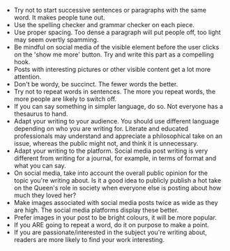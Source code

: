 * Try not to start successive sentences or paragraphs with the same word. It makes people tune out.
* Use the spelling checker and grammar checker on each piece.
* Use proper spacing. Too dense a paragraph will put people off, too light may
seem overtly spamming.
* Be mindful on social media of the visible element before the user clicks on
the 'show me more' button. Try and write this part as a compelling hook.
* Posts with interesting pictures or other visible content get a lot more
attention.
* Don't be wordy, be succinct. The fewer words the better.
* Try not to repeat words in sentences. The more you repeat words, the more people
are likely to switch off.
* If you can say something in simpler language, do so. Not everyone has a
thesaurus to hand.
* Adapt your writing to your audience. You should use different language
depending on who you are writing for. Literate and educated professionals may
understand and appreciate a philosophical take on an issue, whereas the
public might not, and think it is unnecessary.
* Adapt your writing to the platform. Social media post writing is very
different from writing for a journal, for example, in terms of format and what
you can say.
* On social media, take into account the overall public opinion for the topic
you're writing about. Is it a good idea to publicly publish a hot take on the
Queen's role in society when everyone else is posting about how much they loved
her?
* Make images associated with social media posts twice as wide as they are high.
The social media platforms display these better.
* Prefer images in your post to be bright colours, it will be more popular.
* If you ARE going to repeat a word, do it on purpose to make a point.
* If you are passionate/interested in the subject you're writing about, readers
are more likely to find your work interesting.


